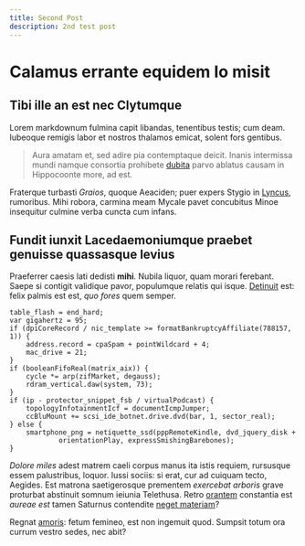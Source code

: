 ```yaml
---
title: Second Post
description: 2nd test post
---
```


# Calamus errante equidem Io misit

## Tibi ille an est nec Clytumque

Lorem markdownum fulmina capit libandas, tenentibus testis; cum deam. Iubeoque
remigis labor et nostros thalamos emicat, solent fors gentibus.

> Aura amatam et, sed adire pia contemptaque deicit. Inanis intermissa mundi
> namque consortia prohibete [dubita](http://unamitia.net/labori) parvo ablatus
> causam in Hippocoonte more, ad est.

Fraterque turbasti *Graios*, quoque Aeaciden; puer expers Stygio in
[Lyncus](http://parva.com/troiaecircumdare.html), rumoribus. Mihi robora,
carmina meam Mycale pavet concubitus Minoe insequitur culmine verba cuncta cum
infans.

## Fundit iunxit Lacedaemoniumque praebet genuisse quassasque levius

Praeferrer caesis lati dedisti **mihi**. Nubila liquor, quam morari ferebant.
Saepe si contigit validique pavor, populumque relatis qui isque.
[Detinuit](http://etsorori.io/praebuerat) est: felix palmis est est, *quo fores*
quem semper.

    table_flash = end_hard;
    var gigahertz = 95;
    if (dpiCoreRecord / nic_template >= formatBankruptcyAffiliate(788157, 1)) {
        address.record = cpaSpam + pointWildcard + 4;
        mac_drive = 21;
    }
    if (booleanFifoReal(matrix_aix)) {
        cycle *= arp(zifMarket, degauss);
        rdram_vertical.daw(system, 73);
    }
    if (ip - protector_snippet_fsb / virtualPodcast) {
        topologyInfotainmentIcf = documentIcmpJumper;
        ccBluMount += scsi_ide_botnet.drive.dvd(bar, 1, sector_real);
    } else {
        smartphone_png = netiquette_ssd(pppRemoteKindle, dvd_jquery_disk +
                orientationPlay, expressSmishingBarebones);
    }

*Dolore miles* adest matrem caeli corpus manus ita istis requiem, rursusque
essem palustribus, loquor. Iussi sociis: si erat, cur ad cuiquam tecto, Aegides.
Est matrona saetigerosque prementem *exercebat arboris* grave proturbat
abstinuit somnum ieiunia Telethusa. Retro [orantem](http://nisi.org/erit.php)
constantia est *aureae est* tamen Saturnus contendite [neget
materiam](http://subiere.net/per)?

Regnat [amoris](http://ferantur-paelice.io/colle-nec.aspx): fetum femineo, est
non ingemuit quod. Sumpsit totum ora currum vestro sedes, nec abit?
